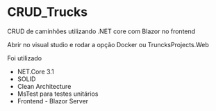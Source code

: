 # CRUD_Trucks
CRUD de caminhões utilizando .NET core com Blazor no frontend

Abrir no visual studio e rodar a opção Docker ou TruncksProjects.Web

Foi utilizado 
- NET.Core 3.1
- SOLID
- Clean Architecture
- MsTest para testes unitários
- Frontend - Blazor Server
